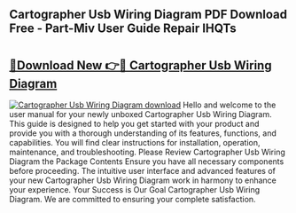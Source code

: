 ## Cartographer Usb Wiring Diagram PDF Download Free - Part-Miv User Guide Repair lHQTs

# <h2><a href="http://dfu9ehz.blite.top/?on=Cartographer+Usb+Wiring+Diagram">🔗Download New 👉🔴 Cartographer Usb Wiring Diagram</a></h2>

[![Cartographer Usb Wiring Diagram download](https://i.imgur.com/lujVjoI.png)](http://dfu9ehz.blite.top/?on=Cartographer+Usb+Wiring+Diagram)
Hello and welcome to the user manual for your newly unboxed Cartographer Usb Wiring Diagram. This guide is designed to help you get started with your product and provide you with a thorough understanding of its features, functions, and capabilities. You will find clear instructions for installation, operation, maintenance, and troubleshooting. Please Review Cartographer Usb Wiring Diagram the Package Contents Ensure you have all necessary components before proceeding. The intuitive user interface and advanced features of your new Cartographer Usb Wiring Diagram work in harmony to enhance your experience. Your Success is Our Goal Cartographer Usb Wiring Diagram. We are committed to ensuring your complete satisfaction.
